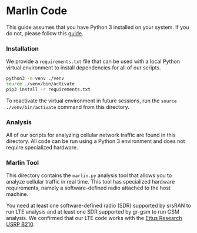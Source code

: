 # Marlin Code

This guide assumes that you have Python 3 installed on your system. If you do not, please follow this [guide](https://realpython.com/installing-python/).

### Installation

We provide a `requirements.txt` file that can be used with a local Python virtual environment to install dependencies for all of our scripts.

```bash
python3 -m venv ./venv
source ./venv/bin/activate
pip3 install -r requirements.txt
```

To reactivate the virtual environment in future sessions, run the `source ./venv/bin/activate` command from this directory.

### Analysis

All of our scripts for analyzing cellular network traffic are found in this directory. All code can be run using a Python 3 environment and does not require specialized hardware.

### Marlin Tool

This directory contains the `marlin.py` analysis tool that allows you to analyze cellular traffic in real time. This tool has specialized hardware requirements, namely a software-defined radio attached to the host machine.

You need at least one software-defined radio (SDR) supported by srsRAN to run LTE analysis and at least one SDR supported by gr-gsm to run GSM analysis. We confirmed that our LTE code works with the [Ettus Research USRP B210](https://www.ettus.com/all-products/ub210-kit/).
